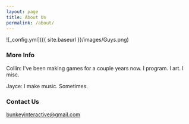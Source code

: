 ```yaml
---
layout: page
title: About Us
permalink: /about/
---
```


![_config.yml]({{ site.baseurl }}/images/Guys.png)

### More Info

Collin: I've been making games for a couple years now. I program. I art. I misc. 

Jayce: I make music. Sometimes.

### Contact Us

[bunkeyinteractive@gmail.com](mailto:bunkeyinteractive@gmail.com)